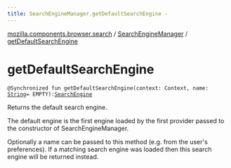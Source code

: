 ```yaml
---
title: SearchEngineManager.getDefaultSearchEngine - 
---
```


[mozilla.components.browser.search](../index.html) / [SearchEngineManager](index.html) / [getDefaultSearchEngine](./get-default-search-engine.html)

# getDefaultSearchEngine

`@Synchronized fun getDefaultSearchEngine(context: Context, name: `[`String`](https://kotlinlang.org/api/latest/jvm/stdlib/kotlin/-string/index.html)` = EMPTY): `[`SearchEngine`](../-search-engine/index.html)

Returns the default search engine.

The default engine is the first engine loaded by the first provider passed to the
constructor of SearchEngineManager.

Optionally a name can be passed to this method (e.g. from the user's preferences). If
a matching search engine was loaded then this search engine will be returned instead.

